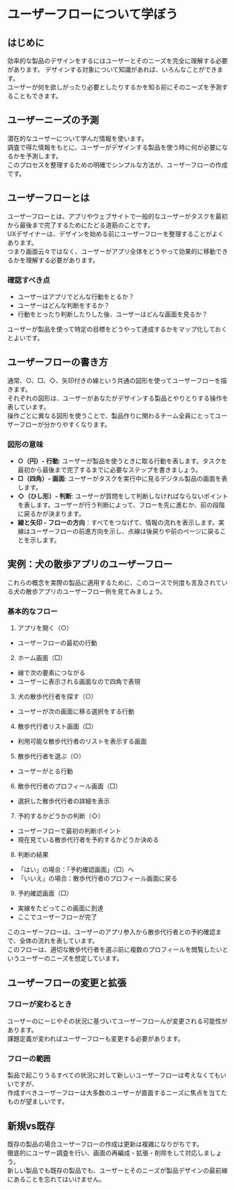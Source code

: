 # ユーザーフローについて学ぼう
## はじめに
効率的な製品のデザインをするにはユーザーとそのニーズを完全に理解する必要があります。 
デザインする対象について知識があれば、いろんなことができます。  
ユーザーが何を欲しがったり必要としたりするかを知る前にそのニーズを予測することもできます。  

## ユーザーニーズの予測
潜在的なユーザーについて学んだ情報を使います。  
調査で得た情報をもとに、ユーザーがデザインする製品を使う時に何が必要になるかを予測します。  
このプロセスを整理するための明確でシンプルな方法が、ユーザーフローの作成です。  

## ユーザーフローとは
ユーザーフローとは、アプリやウェブサイトで一般的なユーザーがタスクを最初から最後まで完了するためにたどる道筋のことです。  
UXデザイナーは、デザインを始める前にユーザーフローを整理することがよくあります。  
つまり画面云々ではなく、ユーザーがアプリ全体をどうやって効果的に移動できるかを理解する必要があります。   

### 確認すべき点
- ユーザーはアプリでどんな行動をとるか？
- ユーザーはどんな判断をするか？
- 行動をとったり判断したりした後、ユーザーはどんな画面を見るか？

ユーザーが製品を使って特定の目標をどうやって達成するかをマップ化しておくとよいです。  

## ユーザーフローの書き方
通常、○、□、◇、矢印付きの線という共通の図形を使ってユーザーフローを描きます。  
それぞれの図形は、ユーザーがあなたがデザインする製品とやりとりする操作を表しています。  
操作ごとに異なる図形を使うことで、製品作りに関わるチーム全員にとってユーザーフローが分かりやすくなります。  

### 図形の意味
- **○（円）- 行動**: ユーザーが製品を使うときに取る行動を表します。タスクを最初から最後まで完了するまでに必要なステップを書きましょう。
- **□（四角）- 画面**: ユーザーがタスクを実行中に見るデジタル製品の画面を表します。
- **◇（ひし形）- 判断**: ユーザーが質問をして判断しなければならないポイントを表します。ユーザーが行う判断によって、フローを先に進むか、前の段階に戻るかが決まります。
- **線と矢印 - フローの方向**：すべてをつなげて、情報の流れを表示します。実線はユーザーフローの前進方向を示し、点線は後戻りや前のページに戻ることを示します。

## 実例：犬の散歩アプリのユーザーフロー
これらの概念を実際の製品に適用するために、このコースで何度も言及されている犬の散歩アプリのユーザーフロー例を見てみましょう。
### 基本的なフロー
1. アプリを開く（○）
  - ユーザーフローの最初の行動
2. ホーム画面（□）
  - 線で次の要素につながる
  - ユーザーに表示される画面なので四角で表現
3. 犬の散歩代行者を探す（○）
  - ユーザーが次の画面に移る選択をする行動
4. 散歩代行者リスト画面（□）
  - 利用可能な散歩代行者のリストを表示する画面
5. 散歩代行者を選ぶ（○）
  - ユーザーがとる行動
6. 散歩代行者のプロフィール画面（□）
  - 選択した散歩代行者の詳細を表示
7. 予約するかどうかの判断（◇）
  - ユーザーフローで最初の判断ポイント
  - 現在見ている散歩代行者を予約するかどうか決める
8. 判断の結果
  - 「はい」の場合：「予約確認画面」（□）へ
  - 「いいえ」の場合：散歩代行者のプロフィール画面に戻る
9. 予約確認画面（□）
  - 実線をたどってこの画面に到達
  - ここでユーザーフローが完了

このユーザーフローは、ユーザーのアプリ参入から散歩代行者との予約確認まで、全体の流れを表しています。  
このフローは、適切な散歩代行者を選ぶ前に複数のプロフィールを閲覧したいというユーザーのニーズを想定しています。

## ユーザーフローの変更と拡張
### フローが変わるとき
ユーザーのにーじやその状況に基づいてユーザーフローんが変更される可能性があります。  
課題定義が変わればユーザーフローも変更する必要があります。　　

### フローの範囲
製品で起こりうるすべての状況に対して新しいユーザーフローは考えなくてもいいですが、  
作成すべきユーザーフローは大多数のユーザーが直面するニーズに焦点を当てたものが望ましいです。  

## 新規vs既存
既存の製品の場合ユーザーフローの作成は更新は複雑になりがちです。  
徹底的にユーザー調査を行い、画面の再編成・拡張・削除をして対応しましょう。  
新しい製品でも既存の製品でも、ユーザーとそのニーズが製品デザインの最前線にあることを忘れてはいけません。

